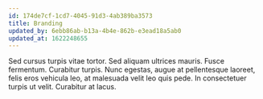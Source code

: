 ```yaml
---
id: 174de7cf-1cd7-4045-91d3-4ab389ba3573
title: Branding
updated_by: 6ebb86ab-b13a-4b4e-862b-e3ead18a5ab0
updated_at: 1622248655
---
```

Sed cursus turpis vitae tortor. Sed aliquam ultrices mauris. Fusce fermentum. Curabitur turpis. Nunc egestas, augue at pellentesque laoreet, felis eros vehicula leo, at malesuada velit leo quis pede. In consectetuer turpis ut velit. Curabitur at lacus.